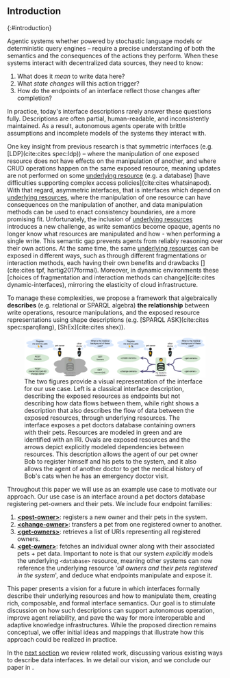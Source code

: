## Introduction
{:#introduction}

Agentic systems whether powered by stochastic language models or deterministic query engines –
require a precise understanding of both the semantics and the consequences of the actions they perform.
When these systems interact with decentralized data sources, they need to know:
<!-- -->
1. What does it _mean_ to write data here?
2. What _state changes_ will this action trigger?
3. How do the endpoints of an interface reflect those changes after completion?
<!-- -->
In practice, today's interface descriptions rarely answer these questions fully.
Descriptions are often partial, human-readable, and inconsistently maintained.
As a result,
autonomous agents operate with brittle assumptions and incomplete models of the systems they interact with.

One key insight from previous research is that symmetric interfaces (e.g. [LDP](cite:cites spec:ldp)) –
where the manipulation of one exposed resource does not have effects on the manipulation of another,
and where CRUD operations happen on the same exposed resource, meaning updates are not performed on some <u>underlying resource</u> (e.g. a database)
[have difficulties supporting complex access policies](cite:cites whatsinapod).
With that regard, asymmetric interfaces, that is
interfaces which depend on <u>underlying resources</u>, where the manipulation of one resource can have consequences on the manipulation of another,
and data manipulation methods can be used to enact consistency boundaries,
are a more promising fit.
Unfortunately, the inclusion of <u>underlying resources</u> introduces a new challenge, as write semantics become opaque,
agents no longer know what resources are manipulated and how - when performing a single write.
This semantic gap prevents agents from reliably reasoning over their own actions.
At the same time, the same <u>underlying resources</u> can be exposed in different ways, such as through different fragmentations or interaction methods,
each having their own benefits and drawbacks [](cite:cites tpf, hartig2017formal).
Moreover, in dynamic environments these [choices of fragmentation and interaction methods can change](cite:cites dynamic-interfaces),
mirroring the elasticity of cloud infrastructure.

To manage these complexities,
we propose a framework that algebraically **describes** (e.g. relational or SPARQL algebra) **the relationship** between write operations,
resource manipulations, and the exposed resource representations using shape descriptions (e.g. [SPARQL ASK](cite:cites spec:sparqllang), [ShEx](cite:cites shex)).

<figure id="interface-viz">
<div style="display: flex">
<img src="images/interface-example-viz-interface-description.svg" alt="Visual representation of the interface" style="object-fit: contain; width: 50%"/>
<img src="images/interface-example-viz-flow-description.svg" alt="Visual representation of the interface"
    style="object-fit: contain; width: 50%;"/>
</div>
<figcaption markdown="block">
The two figures provide a visual representation of the interface for our use case.
Left is a classical interface description, describing the exposed resources as endpoints but not describing how data flows between them,
while right shows a description that also describes the flow of data between the exposed resources, through underlying resources.
The interface exposes a pet doctors database containing owners with their pets.
Resources are modeled in green and are identified with an IRI.
Ovals are exposed resources and the arrows depict explicitly modeled dependencies between resources.
This description allows the agent of our pet owner Bob to register himself and his pets to the system,
and it also allows the agent of another doctor to get the medical history of Bob's cats when he has an emergency doctor visit. 
</figcaption>
</figure>

<!-- ### Motivating use case -->

Throughout this paper we will use [](#interface-viz) as an example use case to motivate our approach.
Our use case is an interface around a pet doctors database registering pet-owners and their pets.
We include four endpoint families:
1. [**\<post-owner\>**](#1.post-owner): registers a new owner and their pets in the system.
2. [**\<change-owner\>**](#3.change-owner): transfers a pet from one registered owner to another.
3. [**\<get-owners\>**](#5.get-owners): retrieves a list of URIs representing all registered owners.
4. [**\<get-owner\>**](#6.get-owner): fetches an individual owner along with their associated pets + pet data.
Important to note is that our system _explicitly_ models the  underlying `<database>` resource, meaning other systems can now reference the underlying resource 
'_all owners and their pets registered in the system_', and deduce what endpoints manipulate and expose it.

This paper presents a vision for a future in which interfaces formally describe their underlying resources and how to manipulate them,
creating rich, composable, and formal interface semantics.
Our goal is to stimulate discussion on how such descriptions can support autonomous operation,
improve agent reliability, and pave the way for more interoperable and adaptive knowledge infrastructures.
While the proposed direction remains conceptual,
we offer initial ideas and mappings that illustrate how this approach could be realized in practice.
<!-- -->
In the [next section](#related-work) we review related work, discussing various existing ways to describe data interfaces.
In [](#vision) we detail our vision, and we conclude our paper in [](#conclusion).
